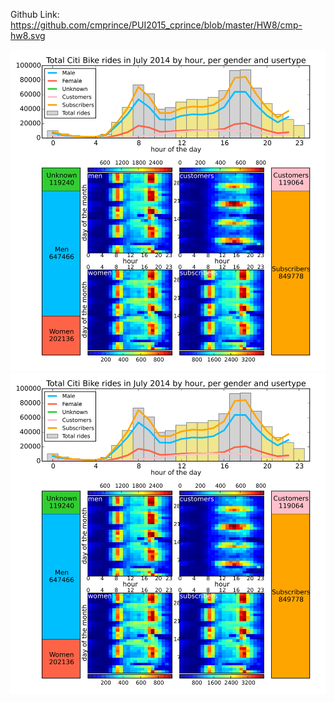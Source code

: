 
Github Link: https://github.com/cmprince/PUI2015_cprince/blob/master/HW8/cmp-hw8.svg

![Alt text](cmp670.svg?raw=true)
<img src="https://github.com/cmprince/PUI2015_cprince/blob/master/HW8/cmp-hw8.svg">

